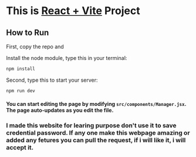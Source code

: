 # This is [React + Vite](https://vite.dev/guide/) Project

## How to Run

First, copy the repo and

Install the node module, type this in your terminal:

```bash
npm install
```

Second, type this to start your server:

```bash
npm run dev
```


#### You can start editing the page by modifying `src/components/Manager.jsx`. The page auto-updates as you edit the file.

### I made this website for learing purpose don't use it to save credential password. If any one make this webpage amazing or added any fetures you can pull the request, if i will like it, i will accept it.



